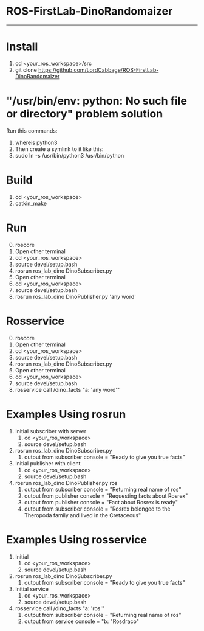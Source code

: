 # ROS-FirstLab-DinoRandomaizer 
***

Install
=====================
1. cd <your_ros_workspace>/src
2. git clone https://github.com/LordCabbage/ROS-FirstLab-DinoRandomaizer

"/usr/bin/env: python: No such file or directory" problem solution 
=====================
Run this commands:
1. whereis python3
2. Then create a symlink to it like this:
3. sudo ln -s /usr/bin/python3 /usr/bin/python

Build
=====================
1. cd <your_ros_workspace>
2. catkin_make

Run
=====================
0. roscore
1. Open other terminal
2. cd <your_ros_workspace>
3. source devel/setup.bash
4. rosrun ros_lab_dino DinoSubscriber.py
5. Open other terminal
6. cd <your_ros_workspace>
7. source devel/setup.bash
8. rosrun ros_lab_dino DinoPublisher.py 'any word'

Rosservice
=====================
0. roscore
1. Open other terminal
2. cd <your_ros_workspace>
3. source devel/setup.bash
4. rosrun ros_lab_dino DinoSubscriber.py
5. Open other terminal
6. cd <your_ros_workspace>
7. source devel/setup.bash
8. rosservice call /dino_facts "a: 'any word'" 

Examples Using rosrun
=====================
1. Initial subscriber with server
   1. cd <your_ros_workspace>
   2. source devel/setup.bash
2. rosrun ros_lab_dino DinoSubscriber.py
   1. output from subscriber console = "Ready to give you true facts"
3. Initial publisher with client
   1. cd <your_ros_workspace>
   2. source devel/setup.bash
4. rosrun ros_lab_dino DinoPublisher.py ros
   1. output from subscriber console = "Returning real name of ros"
   2. output from publisher console = "Requesting facts about Rosrex"
   3. output from publisher console = "Fact about Rosrex is ready"
   4. output from subscriber console = "Rosrex belonged to the  Theropoda family and lived in the Cretaceous" 

Examples Using rosservice
=====================
1. Initial
   1. cd <your_ros_workspace>
   2. source devel/setup.bash
2. rosrun ros_lab_dino DinoSubscriber.py
   1. output from subscriber console = "Ready to give you true facts"
3. Initial service
   1. cd <your_ros_workspace>
   2. source devel/setup.bash
4. rosservice call /dino_facts "a: 'ros'" 
   1. output from subscriber console = "Returning real name of ros"
   2. output from service console = "b: "Rosdraco"
